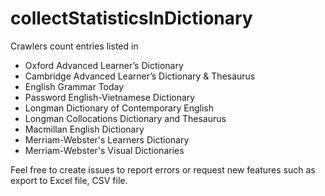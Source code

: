 # collectStatisticsInDictionary
Crawlers count entries listed in

* Oxford Advanced Learner’s Dictionary
* Cambridge Advanced Learner’s Dictionary &amp; Thesaurus
* English Grammar Today
* Password English-Vietnamese Dictionary
* Longman Dictionary of Contemporary English
* Longman Collocations Dictionary and Thesaurus
* Macmillan English Dictionary
* Merriam-Webster's Learners Dictionary
* Merriam-Webster's Visual Dictionaries

Feel free to create issues to report errors or request new features such as export to Excel file, CSV file.
